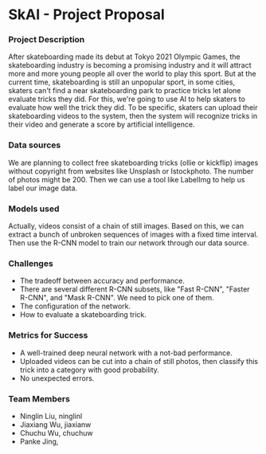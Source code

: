 # SkAI - Project Proposal

### Project Description

After skateboarding made its debut at Tokyo 2021 Olympic Games, the skateboarding industry is becoming a promising industry and it will attract more and more young people all over the world to play this sport. But at the current time, skateboarding is still an unpopular sport, in some cities, skaters can't find a near skateboarding park to practice tricks let alone evaluate tricks they did. For this, we're going to use AI to help skaters to evaluate how well the trick they did. To be specific, skaters can upload their skateboarding videos to the system, then the system will recognize tricks in their video and generate a score by artificial intelligence.

### Data sources

We are planning to collect free skateboarding tricks (ollie or kickflip) images without copyright from websites like Unsplash or Istockphoto. The number of photos might be 200. Then we can use a tool like LabelImg to help us label our image data.

### Models used

Actually, videos consist of a chain of still images. Based on this, we can extract a bunch of unbroken sequences of images with a fixed time interval. Then use the R-CNN model to train our network through our data source. 

### Challenges

- The tradeoff between accuracy and performance.
- There are several different R-CNN subsets, like "Fast R-CNN", "Faster R-CNN", and "Mask R-CNN". We need to pick one of them. 
- The configuration of the network.
- How to evaluate a skateboarding trick.

### Metrics for Success

- A well-trained deep neural network with a not-bad performance.
- Uploaded videos can be cut into a chain of still photos, then classify this trick into a category with good probability.
- No unexpected errors.

### Team Members

- Ninglin Liu, ninglinl
- Jiaxiang Wu, jiaxianw
- Chuchu Wu, chuchuw
- Panke Jing,
